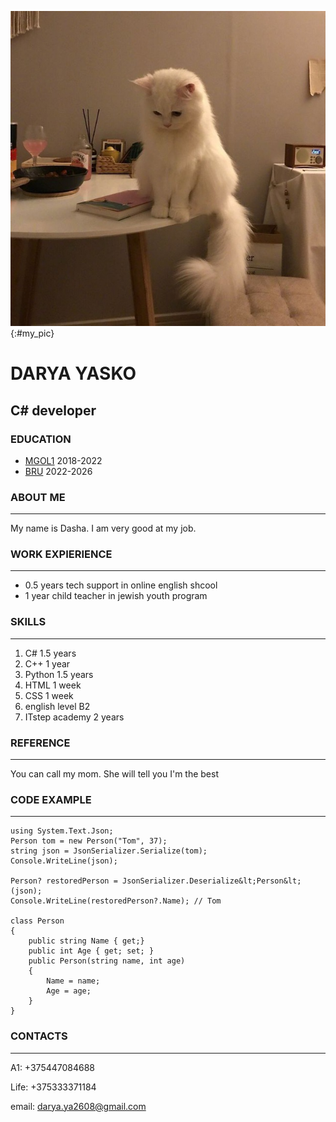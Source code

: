 <link rel="stylesheet" href="style.css">

![my photo](pic.jpg){:#my_pic}

# DARYA YASKO

## C# developer

### EDUCATION

- [MGOL1](http://firstlyceum.by) 2018-2022
- [BRU](http://bru.by) 2022-2026

### ABOUT ME

---

My name is Dasha. I am very good at my job.

### WORK EXPIERIENCE

---

- 0.5 years tech support in online english shcool
- 1 year child teacher in jewish youth program

### SKILLS

---

1. C# 1.5 years
1. C++ 1 year
1. Python 1.5 years
1. HTML 1 week
1. CSS 1 week
1. english level B2
1. ITstep academy 2 years

### REFERENCE

---

You can call my mom. She will tell you I'm the best

### CODE EXAMPLE

---

    using System.Text.Json;
    Person tom = new Person("Tom", 37);
    string json = JsonSerializer.Serialize(tom);
    Console.WriteLine(json);

    Person? restoredPerson = JsonSerializer.Deserialize&lt;Person&lt;(json);
    Console.WriteLine(restoredPerson?.Name); // Tom

    class Person
    {
        public string Name { get;}
        public int Age { get; set; }
        public Person(string name, int age)
        {
            Name = name;
            Age = age;
        }
    }

### CONTACTS

---

A1: +375447084688

Life: +375333371184

email: [darya.ya2608@gmail.com](gmail.com)
